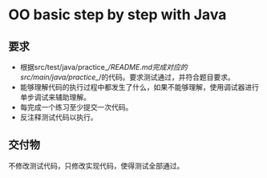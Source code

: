 # OO basic step by step with Java

## 要求
* 根据src/test/java/practice_*/README.md完成对应的src/main/java/practice_*/的代码。要求测试通过，并符合题目要求。
* 能够理解代码的执行过程中都发生了什么，如果不能够理解，使用调试器进行单步调试来辅助理解。
* 每完成一个练习至少提交一次代码。
* 反注释测试代码以执行。

## 交付物
不修改测试代码，只修改实现代码，使得测试全部通过。

